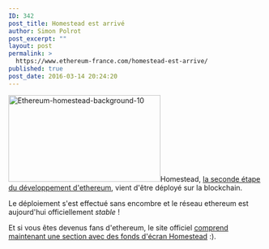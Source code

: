```yaml
---
ID: 342
post_title: Homestead est arrivé
author: Simon Polrot
post_excerpt: ""
layout: post
permalink: >
  https://www.ethereum-france.com/homestead-est-arrive/
published: true
post_date: 2016-03-14 20:24:20
---
```

<a href="http://www.ethereum-france.com/wp-content/uploads/2016/03/Ethereum-homestead-background-10.jpg" rel="attachment wp-att-343"><img class="alignright size-medium wp-image-343" src="http://www.ethereum-france.com/wp-content/uploads/2016/03/Ethereum-homestead-background-10-300x171.jpg" alt="Ethereum-homestead-background-10" width="300" height="171" /></a>Homestead, <span style="text-decoration: underline;"><a href="http://www.ethereum-france.com/etapes-du-lancement-dethereum/">la seconde étape du développement d'ethereum</a></span>, vient d'être déployé sur la blockchain.

Le déploiement s'est effectué sans encombre et le réseau ethereum est aujourd'hui officiellement <em>stable</em> !

Et si vous êtes devenus fans d'ethereum, le site officiel <a href="https://www.ethereum.org/assets"><span style="text-decoration: underline;">comprend maintenant une section avec des fonds d'écran Homestead</span></a> :).